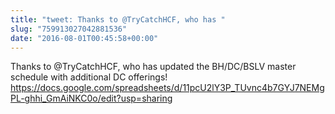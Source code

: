 ```yaml
---
title: "tweet: Thanks to @TryCatchHCF, who has "
slug: "759913027042881536"
date: "2016-08-01T00:45:58+00:00"
---
```

Thanks to @TryCatchHCF, who has updated the BH/DC/BSLV master schedule with additional DC offerings! https://docs.google.com/spreadsheets/d/11pcU2lY3P_TUvnc4b7GYJ7NEMgPL-ghhi_GmAiNKC0o/edit?usp=sharing